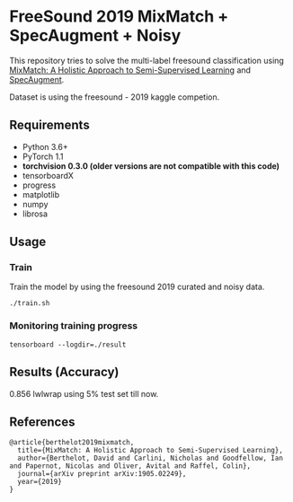 # FreeSound 2019 MixMatch + SpecAugment + Noisy
This repository tries to solve the multi-label freesound classification using [MixMatch: A Holistic Approach to Semi-Supervised Learning](https://arxiv.org/abs/1905.02249) and [SpecAugment](https://arxiv.org/abs/1904.08779).

Dataset is using the freesound - 2019 kaggle competion.

## Requirements
- Python 3.6+
- PyTorch 1.1
- **torchvision 0.3.0 (older versions are not compatible with this code)** 
- tensorboardX
- progress
- matplotlib
- numpy
- librosa

## Usage

### Train
Train the model by using the freesound 2019 curated and noisy data.

```
./train.sh
```

### Monitoring training progress
```
tensorboard --logdir=./result
```

## Results (Accuracy)
0.856 lwlwrap using 5% test set till now.

## References
```
@article{berthelot2019mixmatch,
  title={MixMatch: A Holistic Approach to Semi-Supervised Learning},
  author={Berthelot, David and Carlini, Nicholas and Goodfellow, Ian and Papernot, Nicolas and Oliver, Avital and Raffel, Colin},
  journal={arXiv preprint arXiv:1905.02249},
  year={2019}
}
```